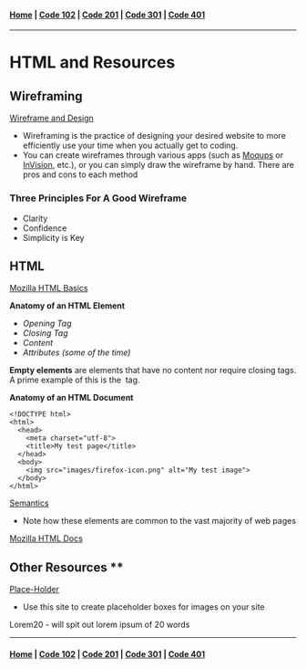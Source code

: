 #### [Home](../README.md) | [Code 102](../102main.md) | [Code 201](../201main.md) | [Code 301](../301main.md) | [Code 401](../401main.md)
***
# HTML and Resources #

## Wireframing ##
[Wireframe and Design](https://careerfoundry.com/en/blog/ux-design/how-to-create-your-first-wireframe/)
- Wireframing is the practice of designing your desired website to more efficiently use your time when you actually get to coding. 
- You can create wireframes through various apps (such as [Moqups](https://moqups.com/) or [InVision](https://www.invisionapp.com/), etc.), or you can simply draw the wireframe by hand. There are pros and cons to each method

### Three Principles For A Good Wireframe ###
- Clarity
- Confidence
- Simplicity is Key

## HTML ##
[Mozilla HTML Basics](https://developer.mozilla.org/en-US/docs/Learn/Getting_started_with_the_web/HTML_basics)

**Anatomy of an HTML Element**
- *Opening Tag*
- *Closing Tag*
- *Content*
- *Attributes (some of the time)*

**Empty elements** are elements that have no content nor require closing tags. A prime example of this is the <img> tag.

**Anatomy of an HTML Document**
```
<!DOCTYPE html>
<html>
  <head>
    <meta charset="utf-8">
    <title>My test page</title>
  </head>
  <body>
    <img src="images/firefox-icon.png" alt="My test image">
  </body>
</html>
```

[Semantics](https://developer.mozilla.org/en-US/docs/Glossary/Semantics)
- Note how these elements are common to the vast majority of web pages

[Mozilla HTML Docs](https://developer.mozilla.org/en-US/docs/Web/HTML)

## Other Resources **
[Place-Holder](https://place-hold.it/)
- Use this site to create placeholder boxes for images on your site

Lorem20 - will spit out lorem ipsum of 20 words

***
#### [Home](../README.md) | [Code 102](../102main.md) | [Code 201](../201main.md) | [Code 301](../301main.md) | [Code 401](../401main.md)